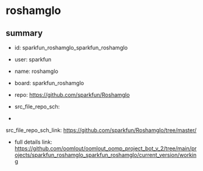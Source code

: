 # roshamglo
 
## summary 
* id: sparkfun_roshamglo_sparkfun_roshamglo
* user: sparkfun
* name: roshamglo
* board: sparkfun_roshamglo
* repo: https://github.com/sparkfun/Roshamglo



* src_file_repo_sch: 
*
 src_file_repo_sch_link: https://github.com/sparkfun/Roshamglo/tree/master/
* full details link: https://github.com/oomlout/oomlout_oomp_project_bot_v_2/tree/main/projects/sparkfun_roshamglo_sparkfun_roshamglo/current_version/working  






